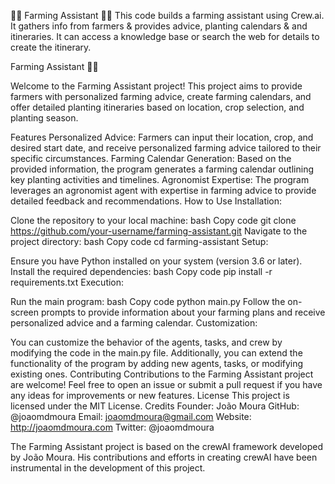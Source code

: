 🧑‍🌾 Farming Assistant 🧑‍🌾 This code builds a farming assistant using Crew.ai. It gathers info from farmers & provides advice, planting calendars & and itineraries. It can access a knowledge base or search the web for details to create the itinerary.

Farming Assistant 🧑‍🌾

Welcome to the Farming Assistant project! This project aims to provide farmers with personalized farming advice, create farming calendars, and offer detailed planting itineraries based on location, crop selection, and planting season.

Features Personalized Advice: Farmers can input their location, crop, and desired start date, and receive personalized farming advice tailored to their specific circumstances. Farming Calendar Generation: Based on the provided information, the program generates a farming calendar outlining key planting activities and timelines. Agronomist Expertise: The program leverages an agronomist agent with expertise in farming advice to provide detailed feedback and recommendations. How to Use Installation:

Clone the repository to your local machine: bash Copy code git clone https://github.com/your-username/farming-assistant.git Navigate to the project directory: bash Copy code cd farming-assistant Setup:

Ensure you have Python installed on your system (version 3.6 or later). Install the required dependencies: bash Copy code pip install -r requirements.txt Execution:

Run the main program: bash Copy code python main.py Follow the on-screen prompts to provide information about your farming plans and receive personalized advice and a farming calendar. Customization:

You can customize the behavior of the agents, tasks, and crew by modifying the code in the main.py file. Additionally, you can extend the functionality of the program by adding new agents, tasks, or modifying existing ones. Contributing Contributions to the Farming Assistant project are welcome! Feel free to open an issue or submit a pull request if you have any ideas for improvements or new features. License This project is licensed under the MIT License. Credits Founder: João Moura GitHub: @joaomdmoura Email: joaomdmoura@gmail.com Website: http://joaomdmoura.com Twitter: @joaomdmoura

The Farming Assistant project is based on the crewAI framework developed by João Moura. His contributions and efforts in creating crewAI have been instrumental in the development of this project.
